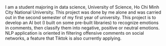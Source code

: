 I am a student majoring in data science, University of Science, Ho Chi Minh City National University. 
This project was done by me alone and was carried out in the second semester of my first year of university.
This project is to develop an AI bot (I built on some pre-built libraries) to recognize emotions in comments, then classify them into negative, positive or neutral emotions. 
NLP application is oriented in filtering offensive comments on social networks, a feature that Tiktok is also currently applying.
